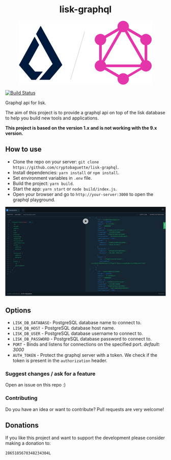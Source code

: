 <h1 align="center">lisk-graphql</h1>

<p align="center">
  <img src="https://github.com/cryptobaguette/lisk-graphql/raw/master/assets/logo.png" height="200">
</p>

[![Build Status](https://travis-ci.org/cryptobaguette/lisk-graphql.svg?branch=master)](https://travis-ci.org/cryptobaguette/lisk-graphql)

Graphql api for lisk.

The aim of this project is to provide a graphql api on top of the lisk database to help you build new tools and applications.

**This project is based on the version 1.x and is not working with the 9.x version.**

## How to use

- Clone the repo on your server: `git clone https://github.com/cryptobaguette/lisk-graphql`.
- Install dependencies: `yarn install` or `npm install`.
- Set environment variables in `.env` file.
- Build the project: `yarn build`.
- Start the app: `yarn start` or `node build/index.js`.
- Open your browser and go to `http://your-server:3000` to open the graphql playground.

![Playground](https://github.com/cryptobaguette/lisk-graphql/raw/master/assets/playground.png 'Playground')

## Options

- `LISK_DB_DATABASE`- PostgreSQL database name to connect to.
- `LISK_DB_HOST` - PostgreSQL database host name.
- `LISK_DB_USER` - PostgreSQL database username to connect to.
- `LISK_DB_PASSWORD` - PostgreSQL database password to connect to.
- `PORT` - Binds and listens for connections on the specified port. _default: 3000_
- `AUTH_TOKEN` - Protect the graphql server with a token. We check if the token is present in the `authorization` header.

### Suggest changes / ask for a feature

Open an issue on this repo :)

### Contributing

Do you have an idea or want to contribute?
Pull requests are very welcome!

## Donations

If you like this project and want to support the development please consider making a donation to:

```
2865185670348234304L
```
